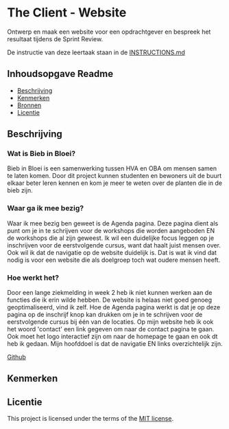 # The Client - Website

Ontwerp en maak een website voor een opdrachtgever en bespreek het resultaat tijdens de Sprint Review.

De instructie van deze leertaak staan in de [INSTRUCTIONS.md](https://github.com/fdnd-task/the-client-website/blob/main/docs/INSTRUCTIONS.md)



## Inhoudsopgave Readme

  * [Beschrijving](#beschrijving)
  * [Kenmerken](#kenmerken)
  * [Bronnen](#bronnen)
  * [Licentie](#licentie)

## Beschrijving
<!-- In de Beschrijving staat hoe je project er uit ziet, hoe het werkt en wat je er mee kan. -->
### Wat is Bieb in Bloei?
Bieb in Bloei is een samenwerking tussen HVA en OBA om mensen samen te laten komen. 
Door dit project kunnen studenten en bewoners uit de buurt elkaar beter leren kennen
en kom je meer te weten over de planten die in de bieb zijn. 

### Waar ga ik mee bezig?
Waar ik mee bezig ben geweet is de Agenda pagina. Deze pagina dient als punt om je in te schrijven
voor de workshops die worden aangeboden EN de workshops die al zijn geweest. Ik wil een duidelijke focus
leggen op je inschrijven voor de eerstvolgende cursus, want dat haalt juist mensen over. Ook wil ik
dat de navigatie op de website duidelijk is. Dat is wat ik vind dat nodig is voor 
een website die als doelgroep toch wat oudere mensen heeft. 

### Hoe werkt het?
Door een lange ziekmelding in week 2 heb ik niet kunnen werken aan de functies die ik erin wilde hebben. De website is helaas niet
goed genoeg geoptimaliseerd, vind ik zelf. Hoe de Agenda pagina werkt is dat je op deze pagina
op de inschrijf knop kan drukken om je in te schrijven voor de eerstvolgende cursus
bij één van de locaties. Op mijn website heb ik ook het woord 'contact' een link gegeven om naar de 
contact pagina te gaan. Ook moet het logo interactief zijn om naar de homepage te gaan en ook dt heb ik gedaan. 
Mijn hoofddoel is dat de navigatie EN links overzichtelijk zijn.
<!-- Voeg een mooie poster visual toe 📸 -->

<!-- Voeg een link toe naar Github Pages 🌐-->
[Github](https://sidopjescherm.github.io/the-client-website/)

## Kenmerken
<!-- Bij Kenmerken staat welke technieken zijn gebruikt en hoe. Wat is de HTML structuur? Wat zijn de belangrijkste dingen in CSS? Wat is er met Javascript gedaan en hoe? Misschien heb je een framwork of library gebruikt? -->



## Licentie

This project is licensed under the terms of the [MIT license](./LICENSE).
